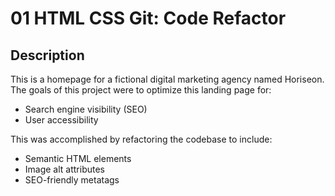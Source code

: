 # 01 HTML CSS Git: Code Refactor

## Description 

This is a homepage for a fictional digital marketing agency named Horiseon. The goals of this project were to optimize this landing page for:

* Search engine visibility (SEO)
* User accessibility

This was accomplished by refactoring the codebase to include:

* Semantic HTML elements
* Image alt attributes
* SEO-friendly metatags
